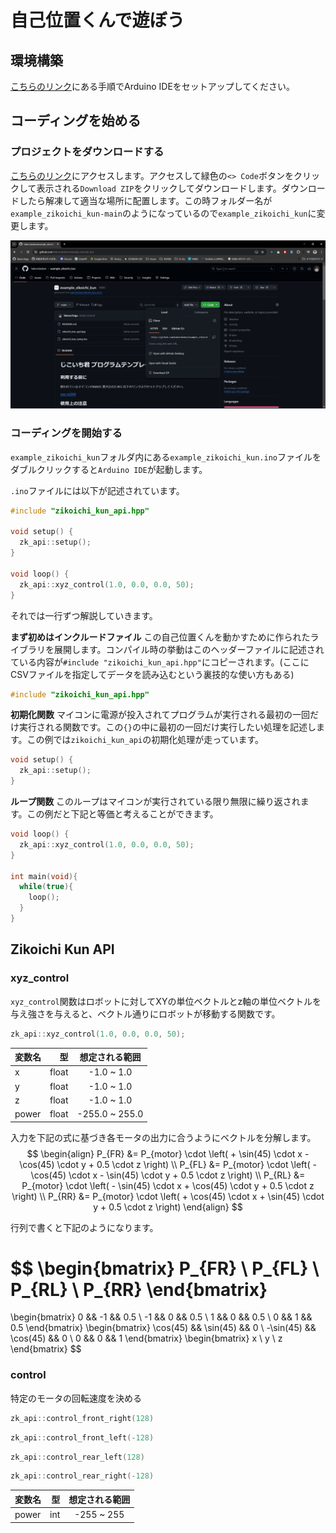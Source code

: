# 自己位置くんで遊ぼう

## 環境構築
[こちらのリンク](https://hakoroboken.github.io/hakorobowiki/software/setup_env/arduino_for_esp/)にある手順でArduino IDEをセットアップしてください。

## コーディングを始める

### プロジェクトをダウンロードする

[こちらのリンク](https://github.com/hakoroboken/example_zikoichi_kun)にアクセスします。アクセスして緑色の`<> Code`ボタンをクリックして表示される`Download ZIP`をクリックしてダウンロードします。ダウンロードしたら解凍して適当な場所に配置します。この時フォルダー名が`example_zikoichi_kun-main`のようになっているので`example_zikoichi_kun`に変更します。

![image](./img/github.png)

### コーディングを開始する

`example_zikoichi_kun`フォルダ内にある`example_zikoichi_kun.ino`ファイルをダブルクリックすると`Arduino IDE`が起動します。

`.ino`ファイルには以下が記述されています。

```C++
#include "zikoichi_kun_api.hpp"

void setup() {
  zk_api::setup();
}

void loop() {
  zk_api::xyz_control(1.0, 0.0, 0.0, 50);
}
```

それでは一行ずつ解説していきます。


**まず初めはインクルードファイル**
この自己位置くんを動かすために作られたライブラリを展開します。コンパイル時の挙動はこのヘッダーファイルに記述されている内容が`#include "zikoichi_kun_api.hpp"`にコピーされます。(ここにCSVファイルを指定してデータを読み込むという裏技的な使い方もある)

```C++
#include "zikoichi_kun_api.hpp"
```

**初期化関数**
マイコンに電源が投入されてプログラムが実行される最初の一回だけ実行される関数です。この`{}`の中に最初の一回だけ実行したい処理を記述します。この例では`zikoichi_kun_api`の初期化処理が走っています。
```C++
void setup() {
  zk_api::setup();
}
```

**ループ関数**
このループはマイコンが実行されている限り無限に繰り返されます。この例だと下記と等価と考えることができます。

```C++
void loop() {
  zk_api::xyz_control(1.0, 0.0, 0.0, 50);
}

int main(void){
  while(true){
    loop();
  }
}
```

## Zikoichi Kun API

### xyz_control

`xyz_control`関数はロボットに対してXYの単位ベクトルとz軸の単位ベクトルを与え強さを与えると、ベクトル通りにロボットが移動する関数です。

```C++
zk_api::xyz_control(1.0, 0.0, 0.0, 50);
```

| 変数名 | 型 | 想定される範囲 |
|:-----------|------------:|:------------:|
| x       | float        | -1.0 ~ 1.0         |
| y       | float        | -1.0 ~ 1.0         |
| z       | float        | -1.0 ~ 1.0         |
| power   | float        | -255.0 ~ 255.0     |

入力を下記の式に基づき各モータの出力に合うようにベクトルを分解します。
$$
\begin{align}
    P_{FR} &= P_{motor} \cdot \left( + \sin(45) \cdot x - \cos(45) \cdot y + 0.5 \cdot z \right) \\
    P_{FL} &= P_{motor} \cdot \left( - \cos(45) \cdot x - \sin(45) \cdot y + 0.5 \cdot z \right) \\
    P_{RL} &= P_{motor} \cdot \left( - \sin(45) \cdot x + \cos(45) \cdot y + 0.5 \cdot z \right) \\
    P_{RR} &= P_{motor} \cdot \left( + \cos(45) \cdot x + \sin(45) \cdot y + 0.5 \cdot z \right)
\end{align}
$$

行列で書くと下記のようになります。

$$
\begin{bmatrix}
    P_{FR} \\
    P_{FL} \\
    P_{RL} \\
    P_{RR}
\end{bmatrix}
= 
\begin{bmatrix}
    0 &&  -1 && 0.5 \\
    -1 &&  0 && 0.5 \\
    1 &&  0 && 0.5 \\
    0 &&  1 && 0.5 
\end{bmatrix}
\begin{bmatrix}
    \cos(45) &&  \sin(45) && 0 \\
    -\sin(45) &&  \cos(45) && 0 \\
    0 && 0 && 1
\end{bmatrix}
\begin{bmatrix}
    x \\
    y \\
    z
\end{bmatrix}
$$

### control

特定のモータの回転速度を決める

```C++
zk_api::control_front_right(128)
```
```C++
zk_api::control_front_left(-128)
```
```C++
zk_api::control_rear_left(128)
```
```C++
zk_api::control_rear_right(-128)
```

| 変数名 | 型 | 想定される範囲 |
|:-----------|------------:|:------------:|
| power   | int        | -255 ~ 255    |